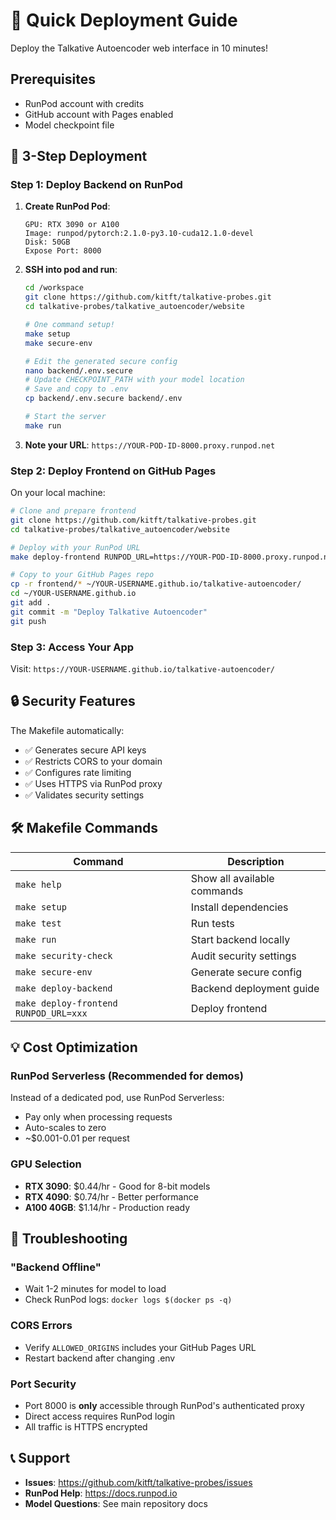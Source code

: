 # 🚀 Quick Deployment Guide

Deploy the Talkative Autoencoder web interface in 10 minutes!

## Prerequisites

- RunPod account with credits
- GitHub account with Pages enabled
- Model checkpoint file

## 🎯 3-Step Deployment

### Step 1: Deploy Backend on RunPod

1. **Create RunPod Pod**:
   ```
   GPU: RTX 3090 or A100
   Image: runpod/pytorch:2.1.0-py3.10-cuda12.1.0-devel
   Disk: 50GB
   Expose Port: 8000
   ```

2. **SSH into pod and run**:
   ```bash
   cd /workspace
   git clone https://github.com/kitft/talkative-probes.git
   cd talkative-probes/talkative_autoencoder/website
   
   # One command setup!
   make setup
   make secure-env
   
   # Edit the generated secure config
   nano backend/.env.secure
   # Update CHECKPOINT_PATH with your model location
   # Save and copy to .env
   cp backend/.env.secure backend/.env
   
   # Start the server
   make run
   ```

3. **Note your URL**: `https://YOUR-POD-ID-8000.proxy.runpod.net`

### Step 2: Deploy Frontend on GitHub Pages

On your local machine:

```bash
# Clone and prepare frontend
git clone https://github.com/kitft/talkative-probes.git
cd talkative-probes/talkative_autoencoder/website

# Deploy with your RunPod URL
make deploy-frontend RUNPOD_URL=https://YOUR-POD-ID-8000.proxy.runpod.net

# Copy to your GitHub Pages repo
cp -r frontend/* ~/YOUR-USERNAME.github.io/talkative-autoencoder/
cd ~/YOUR-USERNAME.github.io
git add .
git commit -m "Deploy Talkative Autoencoder"
git push
```

### Step 3: Access Your App

Visit: `https://YOUR-USERNAME.github.io/talkative-autoencoder/`

## 🔒 Security Features

The Makefile automatically:
- ✅ Generates secure API keys
- ✅ Restricts CORS to your domain
- ✅ Configures rate limiting
- ✅ Uses HTTPS via RunPod proxy
- ✅ Validates security settings

## 🛠️ Makefile Commands

| Command | Description |
|---------|-------------|
| `make help` | Show all available commands |
| `make setup` | Install dependencies |
| `make test` | Run tests |
| `make run` | Start backend locally |
| `make security-check` | Audit security settings |
| `make secure-env` | Generate secure config |
| `make deploy-backend` | Backend deployment guide |
| `make deploy-frontend RUNPOD_URL=xxx` | Deploy frontend |

## 💡 Cost Optimization

### RunPod Serverless (Recommended for demos)
Instead of a dedicated pod, use RunPod Serverless:
- Pay only when processing requests
- Auto-scales to zero
- ~$0.001-0.01 per request

### GPU Selection
- **RTX 3090**: $0.44/hr - Good for 8-bit models
- **RTX 4090**: $0.74/hr - Better performance
- **A100 40GB**: $1.14/hr - Production ready

## 🚨 Troubleshooting

### "Backend Offline"
- Wait 1-2 minutes for model to load
- Check RunPod logs: `docker logs $(docker ps -q)`

### CORS Errors
- Verify `ALLOWED_ORIGINS` includes your GitHub Pages URL
- Restart backend after changing .env

### Port Security
- Port 8000 is **only** accessible through RunPod's authenticated proxy
- Direct access requires RunPod login
- All traffic is HTTPS encrypted

## 📞 Support

- **Issues**: https://github.com/kitft/talkative-probes/issues
- **RunPod Help**: https://docs.runpod.io
- **Model Questions**: See main repository docs